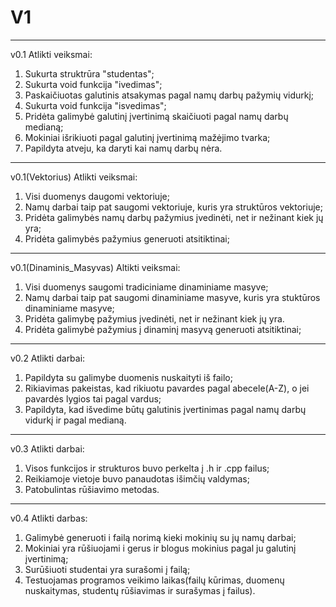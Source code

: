 # V1
--------------
v0.1 Atlikti veiksmai:

1. Sukurta struktrūra "studentas";
2. Sukurta void funkcija "ivedimas";
3. Paskaičiuotas galutinis atsakymas pagal namų darbų pažymių vidurkį;
4. Sukurta void funkcija "isvedimas";
5. Pridėta galimybė galutinį įvertinimą skaičiuoti pagal namų darbų medianą;
6. Mokiniai išrikiuoti pagal galutinį įvertinimą mažėjimo tvarka;
7. Papildyta atveju, ka daryti kai namų darbų nėra.
----------------------------------
v0.1(Vektorius) Atlikti veiksmai:

1. Visi duomenys daugomi vektoriuje;
2. Namų darbai taip pat saugomi vektoriuje, kuris yra struktūros vektoriuje;
3. Pridėta galimybės namų darbų pažymius įvedinėti, net ir nežinant kiek jų yra;
4. Pridėta galimybės pažymius generuoti atsitiktinai;
------------------
v0.1(Dinaminis_Masyvas) Altikti veiksmai:

1. Visi duomenys saugomi tradiciniame dinaminiame masyve;
2. Namų darbai taip pat saugomi dinaminiame masyve, kuris yra stuktūros dinaminiame masyve;
3. Pridėta galimybę pažymius įvedinėti, net ir nežinant kiek jų yra.
4. Pridėta galimybė pažymius į dinaminį masyvą generuoti atsitiktinai;
------------------------
v0.2 Atlikti darbai:

1. Papildyta su galimybe duomenis nuskaityti iš failo;
2. Rikiavimas pakeistas, kad rikiuotu pavardes pagal abecele(A-Z), o jei pavardės lygios tai pagal vardus;
3. Papildyta, kad išvedime būtų galutinis įvertinimas pagal namų darbų vidurkį ir pagal medianą.
-------------------------
v0.3 Atlikti darbai:
1. Visos funkcijos ir strukturos buvo perkelta į .h ir .cpp failus;
2. Reikiamoje vietoje buvo panaudotas išimčių valdymas;
3. Patobulintas rūšiavimo metodas.
-------------------------
v0.4 Atlikti darbas:
1. Galimybė generuoti i failą norimą kieki mokinių su jų namų darbai;
2. Mokiniai yra rūšiuojami i gerus ir blogus mokinius pagal ju galutinį įvertinimą;
3. Surūšiuoti studentai yra surašomi į failą;
4. Testuojamas programos veikimo laikas(failų kūrimas, duomenų nuskaitymas, studentų rūšiavimas ir surašymas į failus).


